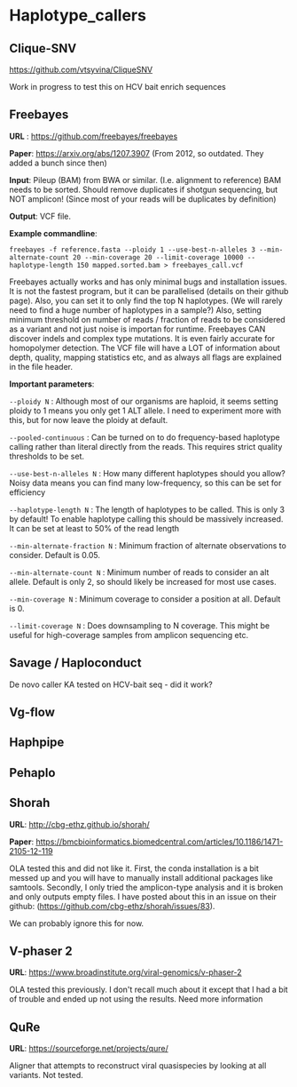 # Haplotype_callers

## Clique-SNV
https://github.com/vtsyvina/CliqueSNV

Work in progress to test this on HCV bait enrich sequences


## Freebayes
**URL** : https://github.com/freebayes/freebayes

**Paper**: https://arxiv.org/abs/1207.3907 (From 2012, so outdated. They added a bunch since then)

**Input**: Pileup (BAM) from BWA or similar. (I.e. alignment to reference) BAM needs to be sorted. Should remove duplicates if shotgun sequencing, but NOT amplicon! (Since most of your reads will be duplicates by definition)

**Output**: VCF file.

**Example commandline**:
```
freebayes -f reference.fasta --ploidy 1 --use-best-n-alleles 3 --min-alternate-count 20 --min-coverage 20 --limit-coverage 10000 --haplotype-length 150 mapped.sorted.bam > freebayes_call.vcf
```

Freebayes actually works and has only minimal bugs and installation issues. It is not the fastest program, but it can be parallelised (details on their github page). Also, you can set it to only find the top N haplotypes. (We will rarely need to find a huge number of haplotypes in a sample?) Also, setting minimum threshold on number of reads / fraction of reads to be considered as a variant and not just noise is importan for runtime. Freebayes CAN discover indels and complex type mutations. It is even fairly accurate for homopolymer detection. The VCF file will have a LOT of information about depth, quality, mapping statistics etc, and as always all flags are explained in the file header.

**Important parameters**:

`--ploidy N` : Although most of our organisms are haploid, it seems setting ploidy to 1 means you only get 1 ALT allele. I need to experiment more with this, but for now leave the ploidy at default.

`--pooled-continuous` : Can be turned on to do frequency-based haplotype calling rather than literal directly from the reads. This requires strict quality thresholds to be set.

`--use-best-n-alleles N` : How many different haplotypes should you allow? Noisy data means you can find many low-frequency, so this can be set for efficiency

`--haplotype-length N` : The length of haplotypes to be called. This is only 3 by default! To enable haplotype calling this should be massively increased. It can be set at least to 50% of the read length

`--min-alternate-fraction N` : Minimum fraction of alternate observations to consider. Default is 0.05.

`--min-alternate-count N` : Minimum number of reads to consider an alt allele. Default is only 2, so should likely be increased for most use cases.

`--min-coverage N` : Minimum coverage to consider a position at all. Default is 0.

`--limit-coverage N` : Does downsampling to N coverage. This might be useful for high-coverage samples from amplicon sequencing etc.


## Savage / Haploconduct
De novo caller
KA tested on HCV-bait seq - did it work?

## Vg-flow


## Haphpipe


## Pehaplo

## Shorah

**URL**: http://cbg-ethz.github.io/shorah/

**Paper**: https://bmcbioinformatics.biomedcentral.com/articles/10.1186/1471-2105-12-119

OLA tested this and did not like it. First, the conda installation is a bit messed up and you will have to manually install additional packages like samtools. Secondly, I only tried the amplicon-type analysis and it is broken and only outputs empty files. I have posted about this in an issue on their github: (https://github.com/cbg-ethz/shorah/issues/83).

We can probably ignore this for now.

## V-phaser 2

**URL**: https://www.broadinstitute.org/viral-genomics/v-phaser-2

OLA tested this previously. I don't recall much about it except that I had a bit of trouble and ended up not using the results. Need more information

## QuRe

**URL**: https://sourceforge.net/projects/qure/

Aligner that attempts to reconstruct viral quasispecies by looking at all variants. Not tested.
